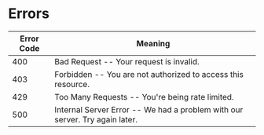 # Errors

Error Code | Meaning
---------- | -------
400 | Bad Request -- Your request is invalid.
403 | Forbidden -- You are not authorized to access this resource.
429 | Too Many Requests -- You're being rate limited.
500 | Internal Server Error -- We had a problem with our server. Try again later.
